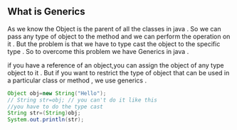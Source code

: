 ## What is Generics

As we know the Object is the parent of all the classes in java . So we can pass any type of object to the method and we can perform the operation on it . But the problem is that we have to type cast the object to the specific type . So to overcome this problem we have Generics in java .

if you have a reference of an object,you can assign the object of any type object to it . But if you want to restrict the type of object that can be used in a particular class or method , we use generics .

```java
Object obj=new String("Hello");
// String str=obj; // you can't do it like this
//you have to do the type cast
String str=(String)obj;
System.out.println(str);
```
